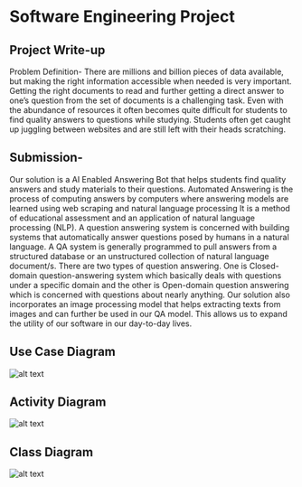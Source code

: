 

# Software Engineering Project


## Project Write-up

Problem Definition-
There are millions and billion pieces of data available, but making the right
information accessible when needed is very important. Getting the right
documents to read and further getting a direct answer to one’s question from
the set of documents is a challenging task. Even with the abundance of
resources it often becomes quite difficult for students to find quality answers
to questions while studying. Students often get caught up juggling between
websites and are still left with their heads scratching.

## Submission-
Our solution is a AI Enabled Answering Bot that helps students find quality
answers and study materials to their questions.
Automated Answering is the process of computing answers by computers
where answering models are learned using web scraping and natural
language processing
It is a method of educational assessment and an application of natural
language processing (NLP).
A question answering system is concerned with building systems that
automatically answer questions posed by humans in a natural language.
A QA system is generally programmed to pull answers from a structured
database or an unstructured collection of natural language document/s.
There are two types of question answering.
One is Closed-domain question-answering system which basically deals
with questions under a specific domain and the other is Open-domain
question answering which is concerned with questions about nearly
anything.
Our solution also incorporates an image processing model that helps
extracting texts from images and can further be used in our QA model. This
allows us to expand the utility of our software in our day-to-day lives.
## Use Case Diagram
![alt text](https://github.com/tobixoxo/Sehpaathi/blob/main/Sehpaathi%20Use%20case%20diagram.png)
## Activity Diagram
![alt text](https://github.com/tobixoxo/Sehpaathi/blob/main/Sehpaathi%20-%20Activity%20Diagram.jpg)
## Class Diagram
![alt text](https://github.com/tobixoxo/Sehpaathi/blob/main/Sehpaathi-Class_Diagram.png)
